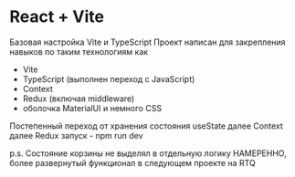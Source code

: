 # React + Vite

Базовая настройка Vite и TypeScript
Проект написан для закрепления навыков по таким технологиям как
- Vite
- TypeScript  (выполнен переход с JavaScript)
- Context
- Redux (включая middleware)
- оболочка MaterialUI и немного CSS

Постепенный переход от хранения состояния useState  далее Context далее Redux
запуск - npm run dev

p.s. Состояние корзины не выделял в  отдельную логику НАМЕРЕННО, более развернутый функционал в следующем проекте на RTQ
